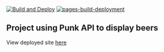 [![Build and Deploy](https://github.com/Paul-Kratz/overstock-punk/actions/workflows/main.yml/badge.svg?branch=main)](https://github.com/Paul-Kratz/overstock-punk/actions/workflows/main.yml)
[![pages-build-deployment](https://github.com/Paul-Kratz/overstock-punk/actions/workflows/pages/pages-build-deployment/badge.svg?branch=gh-pages)](https://github.com/Paul-Kratz/overstock-punk/actions/workflows/pages/pages-build-deployment)
## Project using Punk API to display beers

View deployed site [here](https://paul-kratz.github.io/overstock-punk/)